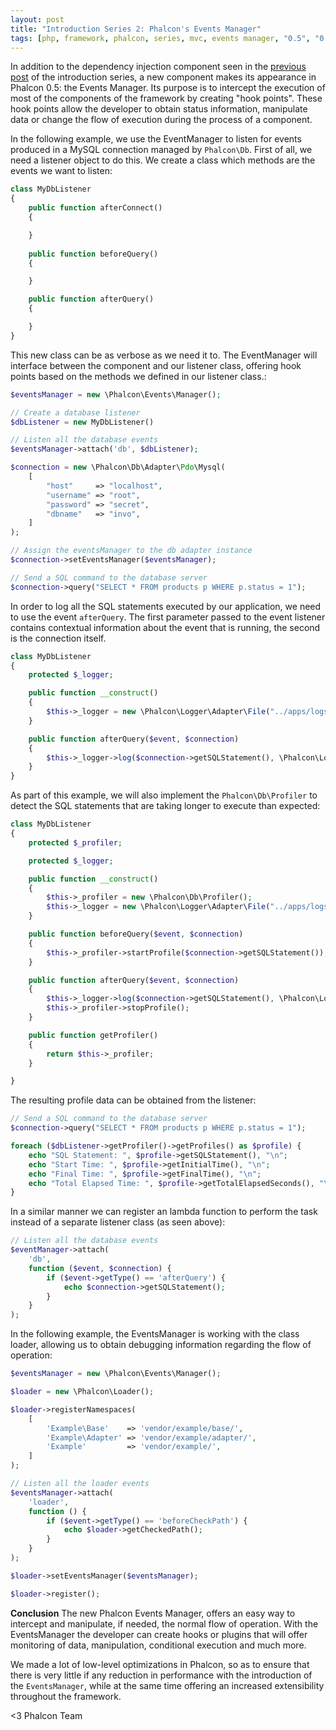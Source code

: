 ```yaml
---
layout: post
title: "Introduction Series 2: Phalcon's Events Manager"
tags: [php, framework, phalcon, series, mvc, events manager, "0.5", "0.x"]
---
```

In addition to the dependency injection component seen in the [previous post](/post/introduction-series-1-phalcons-dependency) of the introduction series, a new component makes its appearance in Phalcon 0.5: the Events Manager. Its purpose is to intercept the execution of most of the components of the framework by creating "hook points". These hook points allow the developer to obtain status information, manipulate data or change the flow of execution during the process of a component.

In the following example, we use the EventManager to listen for events produced in a MySQL connection managed by `Phalcon\Db`. First of all, we need a listener object to do this. We create a class which methods are the events we want to listen:

<!--more-->
```php
class MyDbListener 
{
    public function afterConnect()
    {

    }
    
    public function beforeQuery()
    {

    }

    public function afterQuery()
    {

    }
}
```

This new class can be as verbose as we need it to. The EventManager will interface between the component and our listener class, offering hook points based on the methods we defined in our listener class.:

```php
$eventsManager = new \Phalcon\Events\Manager();

// Create a database listener
$dbListener = new MyDbListener()

// Listen all the database events
$eventsManager->attach('db', $dbListener);

$connection = new \Phalcon\Db\Adapter\Pdo\Mysql(
    [
        "host"     => "localhost",
        "username" => "root",
        "password" => "secret",
        "dbname"   => "invo",
    ]
);

// Assign the eventsManager to the db adapter instance
$connection->setEventsManager($eventsManager);

// Send a SQL command to the database server
$connection->query("SELECT * FROM products p WHERE p.status = 1");
```

In order to log all the SQL statements executed by our application, we need to use the event `afterQuery`. The first parameter passed to the event listener contains contextual information about the event that is running, the second is the connection itself.

```php
class MyDbListener 
{
    protected $_logger;

    public function __construct()
    {
        $this->_logger = new \Phalcon\Logger\Adapter\File("../apps/logs/db.log");
    }    

    public function afterQuery($event, $connection)
    {
        $this->_logger->log($connection->getSQLStatement(), \Phalcon\Logger::INFO);
    }
}
```

As part of this example, we will also implement the `Phalcon\Db\Profiler` to detect the SQL statements that are taking longer to execute than expected:

```php
class MyDbListener 
{
    protected $_profiler;

    protected $_logger;

    public function __construct()
    {
        $this->_profiler = new \Phalcon\Db\Profiler();
        $this->_logger = new \Phalcon\Logger\Adapter\File("../apps/logs/db.log");        
    }

    public function beforeQuery($event, $connection)
    {
        $this->_profiler->startProfile($connection->getSQLStatement());
    }

    public function afterQuery($event, $connection)
    {
        $this->_logger->log($connection->getSQLStatement(), \Phalcon\Logger::INFO);
        $this->_profiler->stopProfile();
    }

    public function getProfiler()
    {
        return $this->_profiler;
    }

}
```

The resulting profile data can be obtained from the listener:

```php
// Send a SQL command to the database server
$connection->query("SELECT * FROM products p WHERE p.status = 1");

foreach ($dbListener->getProfiler()->getProfiles() as $profile) {
    echo "SQL Statement: ", $profile->getSQLStatement(), "\n";
    echo "Start Time: ", $profile->getInitialTime(), "\n";
    echo "Final Time: ", $profile->getFinalTime(), "\n";
    echo "Total Elapsed Time: ", $profile->getTotalElapsedSeconds(), "\n";
}
```

In a similar manner we can register an lambda function to perform the task instead of a separate listener class (as seen above):

```php
// Listen all the database events
$eventManager->attach(
    'db',
    function ($event, $connection) {    
        if ($event->getType() == 'afterQuery') {
            echo $connection->getSQLStatement();
        }
    }
);
```

In the following example, the EventsManager is working with the class loader, allowing us to obtain debugging information regarding the flow of operation:

```php
$eventsManager = new \Phalcon\Events\Manager();

$loader = new \Phalcon\Loader();

$loader->registerNamespaces(
    [
        'Example\Base'    => 'vendor/example/base/',
        'Example\Adapter' => 'vendor/example/adapter/',
        'Example'         => 'vendor/example/',
    ]
);

// Listen all the loader events
$eventsManager->attach(
    'loader',
    function () {
        if ($event->getType() == 'beforeCheckPath') {
            echo $loader->getCheckedPath();
        }
    }
);

$loader->setEventsManager($eventsManager);

$loader->register();
```

**Conclusion**
The new Phalcon Events Manager, offers an easy way to intercept and manipulate, if needed, the normal flow of operation. With the EventsManager the developer can create hooks or plugins that will offer monitoring of data, manipulation, conditional execution and much more.

We made a lot of low-level optimizations in Phalcon, so as to ensure that there is very little if any reduction in performance with the introduction of the `EventsManager`, while at the same time offering an increased extensibility throughout the framework.

<3 Phalcon Team